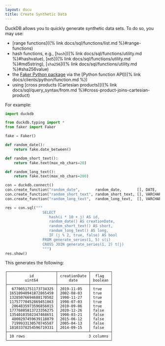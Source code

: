 ```yaml
---
layout: docu
title: Create Synthetic Data
---
```


DuckDB allows you to quickly generate synthetic data sets. To do so, you may use:

* [range functions]({% link docs/sql/functions/list.md %}#range-functions)
* hash functions, e.g.,
  [`hash`]({% link docs/sql/functions/utility.md %}#hashvalue),
  [`md5`]({% link docs/sql/functions/utility.md %}#md5string),
  [`sha256`]({% link docs/sql/functions/utility.md %}#sha256value)
* the [Faker Python package](https://faker.readthedocs.io/) via the [Python function API]({% link docs/clients/python/function.md %})
* using [cross products (Cartesian products)]({% link docs/sql/query_syntax/from.md %}#cross-product-joins-cartesian-product)

For example:

```python
import duckdb

from duckdb.typing import *
from faker import Faker

fake = Faker()

def random_date():
    return fake.date_between()

def random_short_text():
    return fake.text(max_nb_chars=20)

def random_long_text():
    return fake.text(max_nb_chars=200)

con = duckdb.connect()
con.create_function("random_date",       random_date,       [], DATE,    type="native", side_effects=True)
con.create_function("random_short_text", random_short_text, [], VARCHAR, type="native", side_effects=True)
con.create_function("random_long_text",  random_long_text,  [], VARCHAR, type="native", side_effects=True)

res = con.sql("""
                 SELECT
                    hash(i * 10 + j) AS id,
                    random_date() AS creationDate,
                    random_short_text() AS short,
                    random_long_text() AS long,
                    IF (j % 2, true, false) AS bool
                 FROM generate_series(1, 5) s(i)
                 CROSS JOIN generate_series(1, 2) t(j)
                 """)
res.show()
```

This generates the following:

```text
┌──────────────────────┬──────────────┬─────────┐
│          id          │ creationDate │  flag   │
│        uint64        │     date     │ boolean │
├──────────────────────┼──────────────┼─────────┤
│  6770051751173734325 │ 2019-11-05   │ true    │
│ 16510940941872865459 │ 2002-08-03   │ true    │
│ 13285076694688170502 │ 1998-11-27   │ true    │
│ 11757770452869451863 │ 1998-07-03   │ true    │
│  2064835973596856015 │ 2010-09-06   │ true    │
│ 17776805813723356275 │ 2020-12-26   │ false   │
│ 13540103502347468651 │ 1998-03-21   │ false   │
│  4800297459639118879 │ 2015-06-12   │ false   │
│  7199933130570745587 │ 2005-04-13   │ false   │
│ 18103378254596719331 │ 2014-09-15   │ false   │
├──────────────────────┴──────────────┴─────────┤
│ 10 rows                             3 columns │
└───────────────────────────────────────────────┘
```

